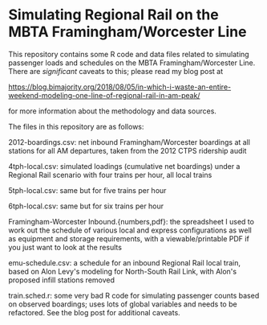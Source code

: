 # Simulating Regional Rail on the MBTA Framingham/Worcester Line

This repository contains some R code and data files related to
simulating passenger loads and schedules on the MBTA
Framingham/Worcester Line.  There are *significant* caveats to this;
please read my blog post at

https://blog.bimajority.org/2018/08/05/in-which-i-waste-an-entire-weekend-modeling-one-line-of-regional-rail-in-am-peak/

for more information about the methodology and data sources.

The files in this repository are as follows:

2012-boardings.csv: net inbound Framingham/Worcester boardings at all
stations for all AM departures, taken from the 2012 CTPS ridership
audit

4tph-local.csv: simulated loadings (cumulative net boardings) under a
Regional Rail scenario with four trains per hour, all local trains

5tph-local.csv: same but for five trains per hour

6tph-local.csv: same but for six trains per hour

Framingham-Worcester Inbound.{numbers,pdf}: the spreadsheet I used to
work out the schedule of various local and express configurations as
well as equipment and storage requirements, with a viewable/printable
PDF if you just want to look at the results

emu-schedule.csv: a schedule for an inbound Regional Rail local train,
based on Alon Levy's modeling for North-South Rail Link, with Alon's
proposed infill stations removed

train.sched.r: some very bad R code for simulating passenger counts
based on observed boardings; uses lots of global variables and needs
to be refactored.  See the blog post for additional caveats.

